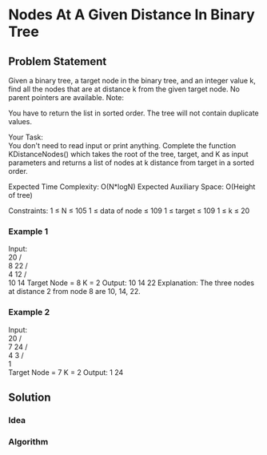 # Nodes At A Given Distance In Binary Tree

## Problem Statement

Given a binary tree, a target node in the binary tree, and an integer value k, find all the nodes that are at distance k from the given target node. No parent pointers are available.
Note:

You have to return the list in sorted order.
The tree will not contain duplicate values.

Your Task:  
You don't need to read input or print anything. Complete the function KDistanceNodes() which takes the root of the tree, target, and K as input parameters and returns a list of nodes at k distance from target in a sorted order.

Expected Time Complexity: O(N*logN)
Expected Auxiliary Space: O(Height of tree)

Constraints:
1 ≤ N ≤ 105
1 ≤ data of node ≤ 109
1 ≤ target ≤ 109
1 ≤ k ≤ 20

### Example 1

Input:      
          20
        /    \
      8       22 
    /   \
   4    12 
       /   \
      10    14
Target Node = 8
K = 2
Output: 10 14 22
Explanation: The three nodes at distance 2
from node 8 are 10, 14, 22.

### Example 2

Input:      
         20
       /    \
      7      24
    /   \
   4     3
        /  
       1    
Target Node = 7
K = 2
Output: 1 24

## Solution
### Idea
### Algorithm
